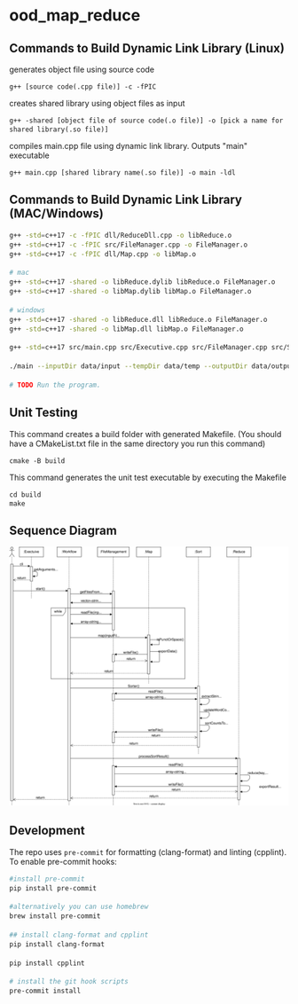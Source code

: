 # ood_map_reduce

## Commands to Build Dynamic Link Library (Linux)
generates object file using source code
```console
g++ [source code(.cpp file)] -c -fPIC
``` 

creates shared library using object files as input
```console
g++ -shared [object file of source code(.o file)] -o [pick a name for shared library(.so file)]
``` 

compiles main.cpp file using dynamic link library. Outputs "main" executable
```console
g++ main.cpp [shared library name(.so file)] -o main -ldl
``` 

## Commands to Build Dynamic Link Library (MAC/Windows)

```sh
g++ -std=c++17 -c -fPIC dll/ReduceDll.cpp -o libReduce.o
g++ -std=c++17 -c -fPIC src/FileManager.cpp -o FileManager.o
g++ -std=c++17 -c -fPIC dll/Map.cpp -o libMap.o

# mac
g++ -std=c++17 -shared -o libReduce.dylib libReduce.o FileManager.o
g++ -std=c++17 -shared -o libMap.dylib libMap.o FileManager.o

# windows
g++ -std=c++17 -shared -o libReduce.dll libReduce.o FileManager.o
g++ -std=c++17 -shared -o libMap.dll libMap.o FileManager.o

g++ -std=c++17 src/main.cpp src/Executive.cpp src/FileManager.cpp src/Sort.cpp src/Workflow.cpp -o main

./main --inputDir data/input --tempDir data/temp --outputDir data/output --reduceDLL dll/mac/libReduce.dylib --mapDLL dll/mac/libMap.dylib 

# TODO Run the program.
```

## Unit Testing
This command creates a build folder with generated Makefile. (You should have a CMakeList.txt file in the same directory you run this command)
```console
cmake -B build
``` 
This command generates the unit test executable by executing the Makefile
```console
cd build
make
```
## Sequence Diagram

![seq_diagram](docs/sequence.drawio.svg)

## Development

The repo uses `pre-commit` for formatting (clang-format) and linting (cpplint). To enable pre-commit hooks:

```bash
#install pre-commit
pip install pre-commit

#alternatively you can use homebrew
brew install pre-commit

## install clang-format and cpplint
pip install clang-format

pip install cpplint

# install the git hook scripts
pre-commit install
```
